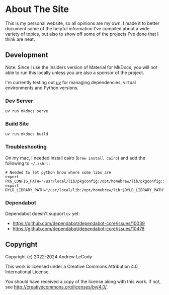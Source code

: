# About The Site

This is my personal website, so all opinions are my own. I made it to better document some of the helpful information I've compiled about a wide variety of topics, but also to show off some of the projects I've done that I think are neat.

## Development

Note: Since I use the Insiders version of Material for MkDocs, you will not able to run this locally unless you are also a sponsor of the project.

I'm currently testing out [uv](https://docs.astral.sh/uv/getting-started/installation/) for managing dependencies, virtual environments and Python versions.

### Dev Server

```shell
uv run mkdocs serve
```

### Build Site

```shell
uv run mkdocs build
```

### Troubleshooting

On my mac, I needed install cairo (`brew install cairo`) and add the following to `~/.zshrc`:

```shell
# Needed to let python know where some libs are
export PKG_CONFIG_PATH="/usr/local/lib/pkgconfig:/opt/homebrew/lib/pkgconfig:$PKG_CONFIG_PATH"
export DYLD_LIBRARY_PATH="/usr/local/lib:/opt/homebrew/lib:$DYLD_LIBRARY_PATH"
```

### Dependabot

Dependabot doesn't support `uv` yet:

- <https://github.com/dependabot/dependabot-core/issues/10039>
- <https://github.com/dependabot/dependabot-core/issues/10478>

## Copyright

Copyright (c) 2022-2024 Andrew LeCody

This work is licensed under a Creative Commons Attribution 4.0 International License.

You should have received a copy of the license along with this
work. If not, see <http://creativecommons.org/licenses/by/4.0/>.
